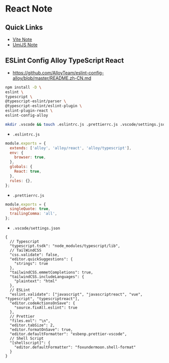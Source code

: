 # React Note

## Quick Links

- [Vite Note](vite.md)
- [UmiJS Note](umi.md)

## ESLint Config Alloy TypeScript React

- <https://github.com/AlloyTeam/eslint-config-alloy/blob/master/README.zh-CN.md>

```bash
npm install -D \
eslint \
typescript \
@typescript-eslint/parser \
@typescript-eslint/eslint-plugin \
eslint-plugin-react \
eslint-config-alloy
```

```bash
mkdir .vscode && touch .eslintrc.js .prettierrc.js .vscode/settings.json
```

- `.eslintrc.js`

```js
module.exports = {
  extends: ['alloy', 'alloy/react', 'alloy/typescript'],
  env: {
    browser: true,
  },
  globals: {
    React: true,
  },
  rules: {},
};
```

- `.prettierrc.js`

```js
module.exports = {
  singleQuote: true,
  trailingComma: 'all',
};
```

- `.vscode/settings.json`

```jsonc
{
  // Typescript
  "typescript.tsdk": "node_modules/typescript/lib",
  // TailWindCSS
  "css.validate": false,
  "editor.quickSuggestions": {
    "strings": true
  },
  "tailwindCSS.emmetCompletions": true,
  "tailwindCSS.includeLanguages": {
    "plaintext": "html"
  },
  // ESLint
  "eslint.validate": ["javascript", "javascriptreact", "vue", "typescript", "typescriptreact"],
  "editor.codeActionsOnSave": {
    "source.fixAll.eslint": true
  },
  // Prettier
  "files.eol": "\n",
  "editor.tabSize": 2,
  "editor.formatOnSave": true,
  "editor.defaultFormatter": "esbenp.prettier-vscode",
  // Shell Script
  "[shellscript]": {
    "editor.defaultFormatter": "foxundermoon.shell-format"
  }
}
```

